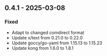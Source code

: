 ## 0.4.1 - 2025-03-08

### Fixed

* Adapt to changed comdirect format
* Update x/text from 0.21.0 to 0.22.0
* Update goccy/go-yaml from 1.15.13 to 1.15.23
* Update kong from 1.6.0 to 1.8.1
